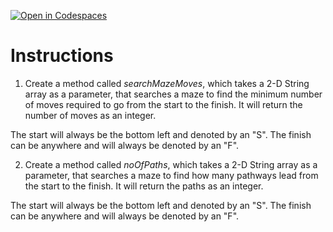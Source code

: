 [![Open in Codespaces](https://classroom.github.com/assets/launch-codespace-2972f46106e565e64193e422d61a12cf1da4916b45550586e14ef0a7c637dd04.svg)](https://classroom.github.com/open-in-codespaces?assignment_repo_id=19087908)
# Instructions  

1. Create a method called _searchMazeMoves_, which takes a 2-D String array as a parameter, that searches a maze to find the minimum number of moves required to go from the start to the finish.  It will return the number of moves as an integer.

The start will always be the bottom left and denoted by an "S".  The finish can be anywhere and will always be denoted by an "F".  

2. Create a method called _noOfPaths_, which takes a 2-D String array as a parameter, that searches a maze to find how many pathways lead from the start to the finish. It will return the paths as an integer.

The start will always be the bottom left and denoted by an "S".  The finish can be anywhere and will always be denoted by an "F".
